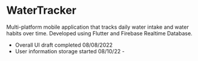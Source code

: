 # WaterTracker

Multi-platform mobile application that tracks daily water intake and water habits over time. Developed using Flutter and Firebase Realtime Database.

* Overall UI draft completed 08/08/2022
* User information storage started 08/10/22 - 


